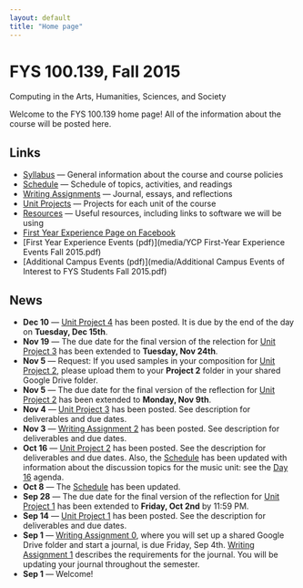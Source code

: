 ```yaml
---
layout: default
title: "Home page"
---
```


# FYS 100.139, Fall 2015

<div id="subtitle">Computing in the Arts, Humanities, Sciences, and Society</div>

Welcome to the FYS 100.139 home page!  All of the information about the course will be posted here.

## Links

* [Syllabus](syllabus.html) &mdash; General information about the course and course policies
* [Schedule](schedule.html) &mdash; Schedule of topics, activities, and readings
* [Writing Assignments](assign/index.html) &mdash; Journal, essays, and reflections
* [Unit Projects](project/index.html) &mdash; Projects for each unit of the course
* [Resources](resources.html) &mdash; Useful resources, including links to software we will be using
* [First Year Experience Page on Facebook](https://www.facebook.com/ycpfye)
* [First Year Experience Events (pdf)](media/YCP First-Year Experience Events Fall 2015.pdf)
* [Additional Campus Events (pdf)](media/Additional Campus Events of Interest to FYS Students Fall 2015.pdf)

## News

* **Dec 10** &mdash; [Unit Project 4](projects/project04.html) has been posted.  It is due by the end of the day on **Tuesday, Dec 15th**.
* **Nov 19** &mdash; The due date for the final version of the relection for [Unit Project 3](project/project03.html) has been extended to **Tuesday, Nov 24th**.
* **Nov 5** &mdash; Request: If you used samples in your composition for [Unit Project 2](project/project02.html), please upload them to your **Project 2** folder in your shared Google Drive folder.
* **Nov 5** &mdash; The due date for the final version of the reflection for [Unit Project 2](project/project02.html) has been extended to **Monday, Nov 9th**.
* **Nov 4** &mdash; [Unit Project 3](project/project03.html) has been posted.  See description for deliverables and due dates.
* **Nov 3** &mdash; [Writing Assignment 2](assign/assign02.html) has been posted.  See description for deliverables and due dates.
* **Oct 16** &mdash; [Unit Project 2](project/project02.html) has been posted.  See the description for deliverables and due dates.  Also, the [Schedule](schedule.html) has been updated with information about the discussion topics for the music unit: see the [Day 16](agenda/day16.html) agenda.
* **Oct 8** &mdash; The [Schedule](schedule.html) has been updated.
* **Sep 28** &mdash; The due date for the final version of the reflection for [Unit Project 1](project/project01.html) has been extended to **Friday, Oct 2nd** by 11:59 PM.
* **Sep 14** &mdash; [Unit Project 1](project/project01.html) has been posted.  See the description for deliverables and due dates.
* **Sep 1** &mdash; [Writing Assignment 0](assign/assign00.html), where you will set up a shared Google Drive folder and start a journal, is due Friday, Sep 4th.  [Writing Assignment 1](assign/assign01.html) describes the requirements for the journal.  You will be updating your journal throughout the semester.
* **Sep 1** &mdash; Welcome!

<!-- vim:set wrap: ­-->
<!-- vim:set linebreak: -->
<!-- vim:set nolist: -->
